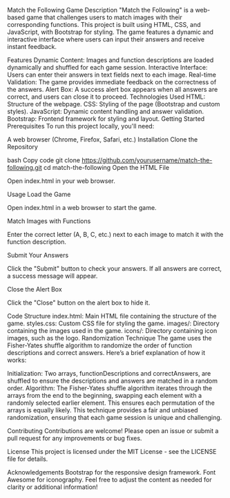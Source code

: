 Match the Following Game
Description
"Match the Following" is a web-based game that challenges users to match images with their corresponding functions. This project is built using HTML, CSS, and JavaScript, with Bootstrap for styling. The game features a dynamic and interactive interface where users can input their answers and receive instant feedback.

Features
Dynamic Content: Images and function descriptions are loaded dynamically and shuffled for each game session.
Interactive Interface: Users can enter their answers in text fields next to each image.
Real-time Validation: The game provides immediate feedback on the correctness of the answers.
Alert Box: A success alert box appears when all answers are correct, and users can close it to proceed.
Technologies Used
HTML: Structure of the webpage.
CSS: Styling of the page (Bootstrap and custom styles).
JavaScript: Dynamic content handling and answer validation.
Bootstrap: Frontend framework for styling and layout.
Getting Started
Prerequisites
To run this project locally, you'll need:

A web browser (Chrome, Firefox, Safari, etc.)
Installation
Clone the Repository

bash
Copy code
git clone https://github.com/yourusername/match-the-following.git
cd match-the-following
Open the HTML File

Open index.html in your web browser.

Usage
Load the Game

Open index.html in a web browser to start the game.

Match Images with Functions

Enter the correct letter (A, B, C, etc.) next to each image to match it with the function description.

Submit Your Answers

Click the "Submit" button to check your answers. If all answers are correct, a success message will appear.

Close the Alert Box

Click the "Close" button on the alert box to hide it.

Code Structure
index.html: Main HTML file containing the structure of the game.
styles.css: Custom CSS file for styling the game.
images/: Directory containing the images used in the game.
icons/: Directory containing icon images, such as the logo.
Randomization Technique
The game uses the Fisher-Yates shuffle algorithm to randomize the order of function descriptions and correct answers. Here’s a brief explanation of how it works:

Initialization: Two arrays, functionDescriptions and correctAnswers, are shuffled to ensure the descriptions and answers are matched in a random order.
Algorithm: The Fisher-Yates shuffle algorithm iterates through the arrays from the end to the beginning, swapping each element with a randomly selected earlier element. This ensures each permutation of the arrays is equally likely.
This technique provides a fair and unbiased randomization, ensuring that each game session is unique and challenging.

Contributing
Contributions are welcome! Please open an issue or submit a pull request for any improvements or bug fixes.

License
This project is licensed under the MIT License - see the LICENSE file for details.

Acknowledgements
Bootstrap for the responsive design framework.
Font Awesome for iconography.
Feel free to adjust the content as needed for clarity or additional information!
